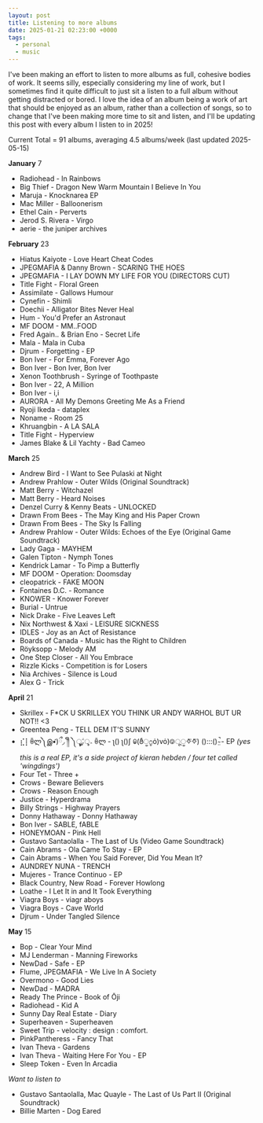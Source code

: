 ```yaml
---
layout: post
title: Listening to more albums
date: 2025-01-21 02:23:00 +0000
tags: 
  - personal
  - music
---
```


I've been making an effort to listen to more albums as full, cohesive bodies of work. It seems silly, especially considering my line of work, but I sometimes find it quite difficult to just sit a listen to a full album without getting distracted or bored. I love the idea of an album being a work of art that should be enjoyed as an album, rather than a collection of songs, so to change that I've been making more time to sit and listen, and I'll be updating this post with every album I listen to in 2025!

Current Total = 91 albums, averaging 4.5 albums/week (last updated 2025-05-15)


**January** 7
- Radiohead - In Rainbows
- Big Thief - Dragon New Warm Mountain I Believe In You
- Maruja - Knocknarea EP
- Mac Miller - Balloonerism
- Ethel Cain - Perverts
- Jerod S. Rivera - Virgo
- aerie - the juniper archives

**February** 23
- Hiatus Kaiyote - Love Heart Cheat Codes
- JPEGMAFIA & Danny Brown - SCARING THE HOES
- JPEGMAFIA - I LAY DOWN MY LIFE FOR YOU (DIRECTORS CUT)
- Title Fight - Floral Green
- Assimilate - Gallows Humour
- Cynefin - Shimli
- Doechii - Alligator Bites Never Heal
- Hum - You'd Prefer an Astronaut
- MF DOOM - MM..FOOD 
- Fred Again.. & Brian Eno - Secret Life
- Mala - Mala in Cuba
- Djrum - Forgetting - EP
- Bon Iver - For Emma, Forever Ago
- Bon Iver - Bon Iver, Bon Iver
- Xenon Toothbrush - Syringe of Toothpaste
- Bon Iver - 22, A Million
- Bon Iver - i,i 
- AURORA - All My Demons Greeting Me As a Friend
- Ryoji Ikeda - dataplex
- Noname - Room 25
- Khruangbin - A LA SALA
- Title Fight - Hyperview
- James Blake & Lil Yachty - Bad Cameo

**March** 25
- Andrew Bird - I Want to See Pulaski at Night
- Andrew Prahlow - Outer Wilds (Original Soundtrack)
- Matt Berry - Witchazel
- Matt Berry - Heard Noises
- Denzel Curry & Kenny Beats - UNLOCKED
- Drawn From Bees - The May King and His Paper Crown
- Drawn From Bees - The Sky Is Falling 
- Andrew Prahlow - Outer Wilds: Echoes of the Eye (Original Game Soundtrack)
- Lady Gaga - MAYHEM
- Galen Tipton - Nymph Tones
- Kendrick Lamar - To Pimp a Butterfly
- MF DOOM - Operation: Doomsday
- cleopatrick - FAKE MOON
- Fontaines D.C. - Romance
- KNOWER - Knower Forever
- Burial - Untrue
- Nick Drake - Five Leaves Left
- Nix Northwest & Xaxi - LEISURE SICKNESS
- IDLES - Joy as an Act of Resistance
- Boards of Canada - Music has the Right to Children
- Röyksopp - Melody AM
- One Step Closer - All You Embrace
- Rizzle Kicks - Competition is for Losers
- Nia Archives - Silence is Loud
- Alex G - Trick

**April** 21
- Skrillex - F*CK U SKRILLEX YOU THINK UR ANDY WARHOL BUT UR NOT!! <3
- Greentea Peng - TELL DEM IT'S SUNNY
- ⣎⡇ꉺლ༽இ•̛)ྀ◞ ༎ຶ ༽ৣৢ؞ৢ؞ؖ ꉺლ - ʅ() ʅ()ʃ ꐑ(ఠీੂ೧ູȯ)vȯ)࿃ूੂ✧⃛✧⃛) ():::() ̴̤̚ - EP *(yes this is a real EP, it's a side project of kieran hebden / four tet called 'wingdings')*
- Four Tet - Three +
- Crows - Beware Believers
- Crows - Reason Enough
- Justice - Hyperdrama
- Billy Strings - Highway Prayers
- Donny Hathaway - Donny Hathaway
- Bon Iver - SABLE, fABLE
- HONEYMOAN - Pink Hell
- Gustavo Santaolalla - The Last of Us (Video Game Soundtrack)
- Cain Abrams - Ola Came To Stay - EP
- Cain Abrams - When You Said Forever, Did You Mean It?
- AUNDREY NUNA - TRENCH
- Mujeres - Trance Continuo - EP
- Black Country, New Road - Forever Howlong
- Loathe - I Let It in and It Took Everything
- Viagra Boys - viagr aboys
- Viagra Boys - Cave World
- Djrum - Under Tangled Silence

**May** 15
- Bop - Clear Your Mind
- MJ Lenderman - Manning Fireworks
- NewDad - Safe - EP
- Flume, JPEGMAFIA - We Live In A Society
- Overmono - Good Lies
- NewDad - MADRA
- Ready The Prince - Book of Ōji
- Radiohead - Kid A
- Sunny Day Real Estate - Diary
- Superheaven - Superheaven
- Sweet Trip - velocity : design : comfort.
- PinkPantheress - Fancy That
- Ivan Theva - Gardens
- Ivan Theva - Waiting Here For You - EP
- Sleep Token - Even In Arcadia 

*Want to listen to*
- Gustavo Santaolalla, Mac Quayle - The Last of Us Part II (Original Soundtrack)
- Billie Marten - Dog Eared